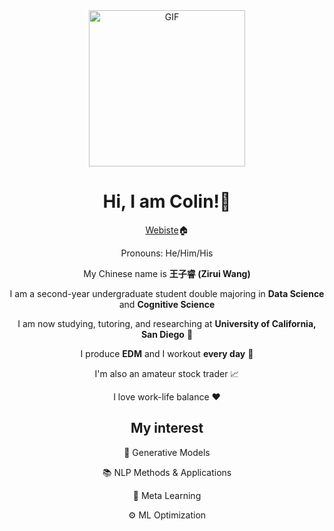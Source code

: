 <div align="center">
<img align="center" alt="GIF" height="250px" src="https://media.giphy.com/media/du3J3cXyzhj75IOgvA/giphy.gif" />

# Hi, I am Colin!👋

[Webiste](https://ziruiw.net)🏠

Pronouns: He/Him/His

My Chinese name is **王子睿 (Zirui Wang)**

I am a second-year undergraduate student double majoring in **Data Science** and **Cognitive Science**

I am now studying, tutoring, and researching at **University of California, San Diego** 🔱

I produce **EDM** and I workout **every day** 💪

I'm also an amateur stock trader 📈

I love work-life balance ❤️

## My interest

🎵 Generative Models

📚 NLP Methods & Applications

📌 Meta Learning

⚙️ ML Optimization

<!---
<p align="center">
  <img src ="https://github-readme-stats.vercel.app/api?username=zwcolin&show_icons=true&count_private=true&theme=default&hide_border=true&include_all_commits=true">
  <img src ="https://github-readme-stats.vercel.app/api/top-langs/?username=zwcolin&layout=compact&hide_border=true&langs_count=10&count_private=true&show_icons=true">
</p>
--->
</div>
